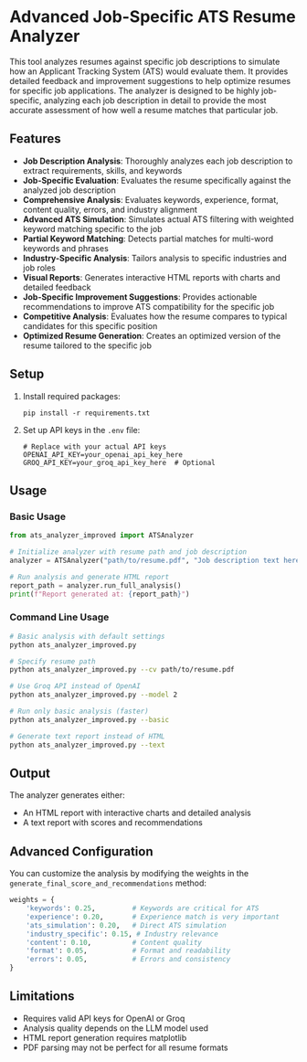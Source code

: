 # Advanced Job-Specific ATS Resume Analyzer

This tool analyzes resumes against specific job descriptions to simulate how an Applicant Tracking System (ATS) would evaluate them. It provides detailed feedback and improvement suggestions to help optimize resumes for specific job applications. The analyzer is designed to be highly job-specific, analyzing each job description in detail to provide the most accurate assessment of how well a resume matches that particular job.

## Features

- **Job Description Analysis**: Thoroughly analyzes each job description to extract requirements, skills, and keywords
- **Job-Specific Evaluation**: Evaluates the resume specifically against the analyzed job description
- **Comprehensive Analysis**: Evaluates keywords, experience, format, content quality, errors, and industry alignment
- **Advanced ATS Simulation**: Simulates actual ATS filtering with weighted keyword matching specific to the job
- **Partial Keyword Matching**: Detects partial matches for multi-word keywords and phrases
- **Industry-Specific Analysis**: Tailors analysis to specific industries and job roles
- **Visual Reports**: Generates interactive HTML reports with charts and detailed feedback
- **Job-Specific Improvement Suggestions**: Provides actionable recommendations to improve ATS compatibility for the specific job
- **Competitive Analysis**: Evaluates how the resume compares to typical candidates for this specific position
- **Optimized Resume Generation**: Creates an optimized version of the resume tailored to the specific job

## Setup

1. Install required packages:
   ```
   pip install -r requirements.txt
   ```

2. Set up API keys in the `.env` file:
   ```
   # Replace with your actual API keys
   OPENAI_API_KEY=your_openai_api_key_here
   GROQ_API_KEY=your_groq_api_key_here  # Optional
   ```

## Usage

### Basic Usage

```python
from ats_analyzer_improved import ATSAnalyzer

# Initialize analyzer with resume path and job description
analyzer = ATSAnalyzer("path/to/resume.pdf", "Job description text here")

# Run analysis and generate HTML report
report_path = analyzer.run_full_analysis()
print(f"Report generated at: {report_path}")
```

### Command Line Usage

```bash
# Basic analysis with default settings
python ats_analyzer_improved.py

# Specify resume path
python ats_analyzer_improved.py --cv path/to/resume.pdf

# Use Groq API instead of OpenAI
python ats_analyzer_improved.py --model 2

# Run only basic analysis (faster)
python ats_analyzer_improved.py --basic

# Generate text report instead of HTML
python ats_analyzer_improved.py --text
```

## Output

The analyzer generates either:
- An HTML report with interactive charts and detailed analysis
- A text report with scores and recommendations

## Advanced Configuration

You can customize the analysis by modifying the weights in the `generate_final_score_and_recommendations` method:

```python
weights = {
    'keywords': 0.25,         # Keywords are critical for ATS
    'experience': 0.20,       # Experience match is very important
    'ats_simulation': 0.20,   # Direct ATS simulation
    'industry_specific': 0.15, # Industry relevance
    'content': 0.10,          # Content quality
    'format': 0.05,           # Format and readability
    'errors': 0.05,           # Errors and consistency
}
```

## Limitations

- Requires valid API keys for OpenAI or Groq
- Analysis quality depends on the LLM model used
- HTML report generation requires matplotlib
- PDF parsing may not be perfect for all resume formats

